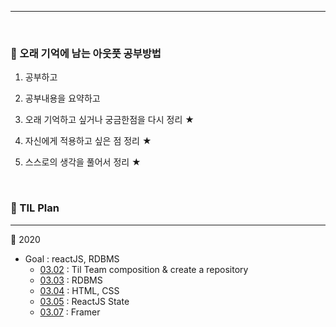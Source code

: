 
***

<br />

### 📝  오래 기억에 남는 아웃풋 공부방법

1. 공부하고
2. 공부내용을 요약하고

3. 오래 기억하고 싶거나 궁금한점을 다시 정리 ★
4. 자신에게 적용하고 싶은 점 정리 ★
5. 스스로의 생각을 풀어서 정리 ★

<br />

### 📆 TIL Plan

***

📍 2020
- Goal : reactJS, RDBMS
  - [03.02](2020/0302.md) : Til Team composition & create a repository
  - [03.03](2020/0303.md) : RDBMS
  - [03.04](2020/0304.md) : HTML, CSS
  - [03.05](2020/0305.md) : ReactJS State
  - [03.07](2020/0307.md) : Framer

